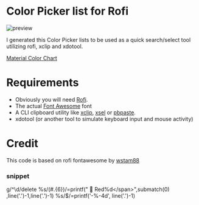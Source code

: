 
# Color Picker list for Rofi

![preview](https://i.redd.it/av7zez4501251.png)

I generated this Color Picker lists to be used as a quick search/select tool utilizing rofi, xclip and xdotool.

[Material Color Chart](https://htmlcolorcodes.com/color-chart/material-design-color-chart/)

# Requirements
 * Obviously you will need [Rofi](https://github.com/DaveDavenport/rofi).
 * The actual [Font Awesome](http://fontawesome.io/) font 
 * A CLI clipboard utility like [xclip](https://github.com/astrand/xclip), [xsel](https://linux.die.net/man/1/xsel) or [pbpaste](https://developer.apple.com/legacy/library/documentation/Darwin/Reference/ManPages/man1/pbpaste.1.html).
 * xdotool (or another tool to  simulate keyboard input and mouse activity)

# Credit

This code is based on rofi fontawesome by [wstam88](https://github.com/wstam88/rofi-fontawesome)

### snippet

g/^\d/delete
%s/\(#.\{6\}\)/\=printf("<span color='%s' weight='normal' fallback='true' lang='red%d'>  Red%d<\/span>",submatch(0) ,line('.')-1,line('.')-1)
%s/$/\=printf('-%-4d', line('.')-1)
```
